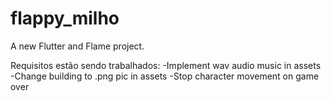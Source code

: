 # flappy_milho

A new Flutter and Flame project.

Requisitos estão sendo trabalhados:
-Implement wav audio music in assets
-Change building to .png pic in assets
-Stop character movement on game over
